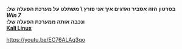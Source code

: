 <b> :בסרטון הזה אסביר ואדגים איך אני פורץ \ משתלט על מערכת הפעלה של </b>
<br>
<b><i> Win 7</i></b>
<br>
<b> :ונכבה אותה ממערכת הפעלה של </b> 
<br>
<b><u> Kali Linux</u></b>

https://youtu.be/EC76ALAq3qo

